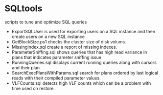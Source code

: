 # SQLtools
scripts to tune and optimize SQL queries
- ExportSQLUser is used for exporting users on a SQL instance and then create users on a new SQL instance
- GetBlockSize.ps1 checks the cluster size of disk volums.
- MissingIndex.sql create a report of missing indexes.
- ParameterSniffing.sql shows queries that has high read variance in plans that indicates parameter sniffing issue
- RunningQueries.sql displays current running queries along with cursors and their plan
- SearchExecPlansWithParams.sql search for plans ordered by last logical reads with their compiled parameter values.
- VLFCounts.sql detects high VLF counts which can be a problem with time used on restore.
